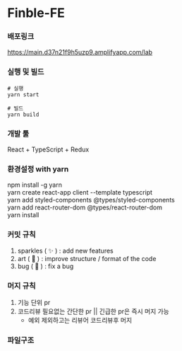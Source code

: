# Finble-FE

### 배포링크
https://main.d37n21f9h5uzp9.amplifyapp.com/lab

### 실행 및 빌드
```
# 실행
yarn start

# 빌드
yarn build
```

### 개발 툴
React + TypeScript + Redux

### 환경설정 with yarn

npm install -g yarn  <br/> 
yarn create react-app client --template typescript  <br/> 
yarn add styled-components @types/styled-components  <br/> 
yarn add react-router-dom @types/react-router-dom  <br/> 
yarn install  <br/> 

### 커밋 규칙 
1. sparkles ( :sparkles: ) : add new features <br/> 
1. art ( :art: ) : improve structure / format of the code <br/> 
1. bug ( :bug: ) : fix a bug <br/> 

### 머지 규칙
1. 기능 단위 pr
2. 코드리뷰 필요없는 간단한 pr || 긴급한 pr은 즉시 머지 가능
   - 예외 제외하고는 리뷰어 코드리뷰후 머지

### 파일구조


